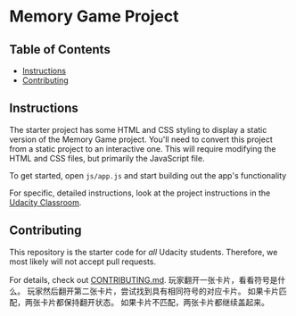 # Memory Game Project

## Table of Contents

* [Instructions](#instructions)
* [Contributing](#contributing)

## Instructions

The starter project has some HTML and CSS styling to display a static version of the Memory Game project. You'll need to convert this project from a static project to an interactive one. This will require modifying the HTML and CSS files, but primarily the JavaScript file.

To get started, open `js/app.js` and start building out the app's functionality

For specific, detailed instructions, look at the project instructions in the [Udacity Classroom](https://classroom.udacity.com/me).

## Contributing

This repository is the starter code for _all_ Udacity students. Therefore, we most likely will not accept pull requests.

For details, check out [CONTRIBUTING.md](CONTRIBUTING.md).
玩家翻开一张卡片，看看符号是什么。
玩家然后翻开第二张卡片，尝试找到具有相同符号的对应卡片。
如果卡片匹配，两张卡片都保持翻开状态。
如果卡片不匹配，两张卡片都继续盖起来。